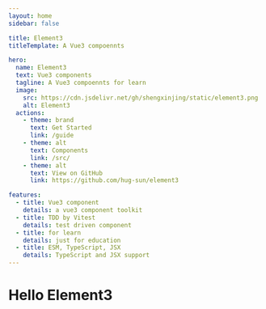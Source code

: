 ```yaml
---
layout: home
sidebar: false

title: Element3 
titleTemplate: A Vue3 compoennts

hero:
  name: Element3
  text: Vue3 components
  tagline: A Vue3 compoennts for learn
  image:
    src: https://cdn.jsdelivr.net/gh/shengxinjing/static/element3.png
    alt: Element3
  actions:
    - theme: brand
      text: Get Started
      link: /guide
    - theme: alt
      text: Components
      link: /src/
    - theme: alt
      text: View on GitHub
      link: https://github.com/hug-sun/element3

features:
  - title: Vue3 component 
    details: a vue3 component toolkit
  - title: TDD by Vitest
    details: test driven component
  - title: for learn
    details: just for education
  - title: ESM, TypeScript, JSX
    details: TypeScript and JSX support 
---
```

# Hello Element3
